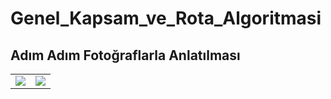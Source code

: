 # Genel_Kapsam_ve_Rota_Algoritmasi

## Adım Adım Fotoğraflarla Anlatılması

<table>
   <tr>
    <td><img src = "https://user-images.githubusercontent.com/82450697/115395395-7f98b480-a1ec-11eb-87d4-1a643df4ff3e.PNG"></td>
    <td><img src = "https://user-images.githubusercontent.com/82450697/115395414-86bfc280-a1ec-11eb-8884-f6ed0b92456e.PNG"></td>
   </tr>
</table>

 
